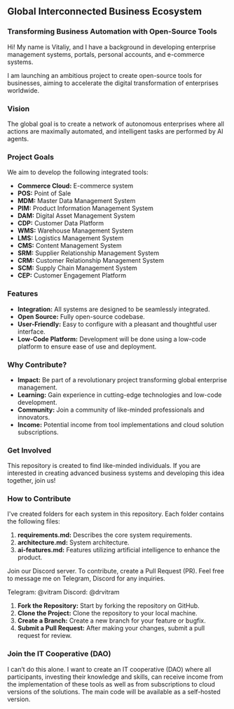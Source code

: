 ## Global Interconnected Business Ecosystem

### Transforming Business Automation with Open-Source Tools

Hi! My name is Vitaliy, and I have a background in developing enterprise management systems, portals, personal accounts, and e-commerce systems.

I am launching an ambitious project to create open-source tools for businesses, aiming to accelerate the digital transformation of enterprises worldwide.

### Vision

The global goal is to create a network of autonomous enterprises where all actions are maximally automated, and intelligent tasks are performed by AI agents.

### Project Goals

We aim to develop the following integrated tools:

- **Commerce Cloud:** E-commerce system
- **POS:** Point of Sale
- **MDM:** Master Data Management System
- **PIM:** Product Information Management System
- **DAM:** Digital Asset Management System
- **CDP:** Customer Data Platform
- **WMS:** Warehouse Management System
- **LMS:** Logistics Management System
- **CMS:** Content Management System
- **SRM:** Supplier Relationship Management System
- **CRM:** Customer Relationship Management System
- **SCM:** Supply Chain Management System
- **CEP:** Customer Engagement Platform

### Features

- **Integration:** All systems are designed to be seamlessly integrated.
- **Open Source:** Fully open-source codebase.
- **User-Friendly:** Easy to configure with a pleasant and thoughtful user interface.
- **Low-Code Platform:** Development will be done using a low-code platform to ensure ease of use and deployment.

### Why Contribute?

- **Impact:** Be part of a revolutionary project transforming global enterprise management.
- **Learning:** Gain experience in cutting-edge technologies and low-code development.
- **Community:** Join a community of like-minded professionals and innovators.
- **Income:** Potential income from tool implementations and cloud solution subscriptions.

### Get Involved

This repository is created to find like-minded individuals. If you are interested in creating advanced business systems and developing this idea together, join us!

### How to Contribute

I've created folders for each system in this repository. Each folder contains the following files:

1. **requirements.md:** Describes the core system requirements.
2. **architecture.md:** System architecture.
3. **ai-features.md:** Features utilizing artificial intelligence to enhance the product.

Join our Discord server.
To contribute, create a Pull Request (PR).
Feel free to message me on Telegram, Discord for any inquiries.

Telegram:
@vitram
Discord:
@drvitram

1. **Fork the Repository:** Start by forking the repository on GitHub.
2. **Clone the Project:** Clone the repository to your local machine.
3. **Create a Branch:** Create a new branch for your feature or bugfix.
4. **Submit a Pull Request:** After making your changes, submit a pull request for review.

### Join the IT Cooperative (DAO)

I can’t do this alone. I want to create an IT cooperative (DAO) where all participants, investing their knowledge and skills, can receive income from the implementation of these tools as well as from subscriptions to cloud versions of the solutions. The main code will be available as a self-hosted version.

